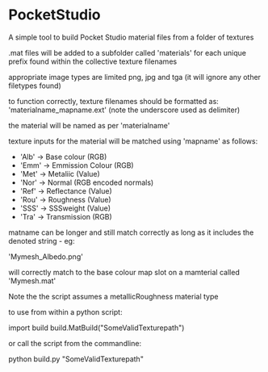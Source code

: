 # PocketStudio

A simple tool to build Pocket Studio material files from a folder of textures

.mat files will be added to a subfolder called 'materials' for each unique prefix found within the collective texture filenames

appropriate image types are limited png, jpg and tga (it will ignore any other filetypes found)

to function correctly, texture filenames should be formatted as: 'materialname_mapname.ext' (note the underscore used as delimiter)

the material will be named as per 'materialname'

texture inputs for the material will be matched using 'mapname' as follows:

* 'Alb' -> Base colour (RGB)
* 'Emm' -> Emmission Colour (RGB)
* 'Met' -> Metaliic (Value)
* 'Nor' -> Normal (RGB encoded normals)
* 'Ref' -> Reflectance (Value)
* 'Rou' -> Roughness (Value)
* 'SSS' -> SSSweight (Value)
* 'Tra' -> Transmission (RGB)

matname can be longer and still match correctly as long as it includes the denoted string - eg:

'Mymesh_Albedo.png' 

will correctly match to the base colour map slot on a mamterial called 'Mymesh.mat'

Note the the script assumes a metallicRoughness material type

to use from within a python script:

import build
build.MatBuild("SomeValidTexturepath")

or call the script from the commandline:

python build.py "SomeValidTexturepath"
